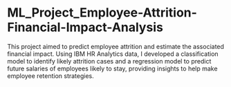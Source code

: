 # ML_Project_Employee-Attrition-Financial-Impact-Analysis
This project aimed to  predict employee attrition and estimate the associated financial impact. Using IBM HR Analytics data, I developed a classification model to identify likely attrition cases and a regression model to predict future salaries of employees likely to stay, providing  insights to help make employee retention strategies.
